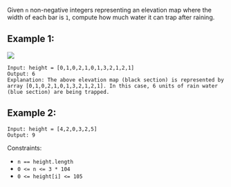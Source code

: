 Given `n` non-negative integers representing an elevation map where the width of each bar is `1`, compute how much water it can trap after raining.

## Example 1:

![](https://assets.leetcode.com/uploads/2018/10/22/rainwatertrap.png)

```
Input: height = [0,1,0,2,1,0,1,3,2,1,2,1]
Output: 6
Explanation: The above elevation map (black section) is represented by array [0,1,0,2,1,0,1,3,2,1,2,1]. In this case, 6 units of rain water (blue section) are being trapped.
```

## Example 2:
```
Input: height = [4,2,0,3,2,5]
Output: 9
```

Constraints:

* `n == height.length`
* `0 <= n <= 3 * 104`
* `0 <= height[i] <= 105`